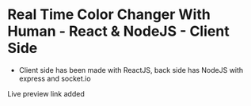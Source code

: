 # Real Time Color Changer With Human - React & NodeJS - Client Side
- Client side has been made with ReactJS, back side has NodeJS with express and socket.io

Live preview link added

